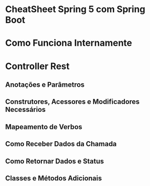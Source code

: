# CheatSheet Spring 5 com Spring Boot
# 
# Como Funciona Internamente


# Controller Rest
## Anotações e Parâmetros
## Construtores, Acessores e Modificadores Necessários
## Mapeamento de Verbos
## Como Receber Dados da Chamada
## Como Retornar Dados e Status
## Classes e Métodos Adicionais
